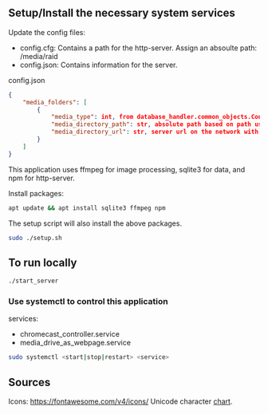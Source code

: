 ## Setup/Install the necessary system services

Update the config files:
 - config.cfg: Contains a path for the http-server. Assign an absoulte path: /media/raid
 - config.json: Contains information for the server. 

config.json
```json
{
    "media_folders": [
        {
            "media_type": int, from database_handler.common_objects.ContentType, e.g: TV <5>, MOVIE <2>
            "media_directory_path": str, absolute path based on path used in config.cfg with subfolder. e.g. /media/raid/tv_shows
            "media_directory_url": str, server url on the network with subfolder: e.g. http://192.168.1.200:8000/tv_shows/
        }
    ]
}
```

This application uses ffmpeg for image processing, sqlite3 for data, and npm for http-server.

Install packages:
```bash
apt update && apt install sqlite3 ffmpeg npm
```
The setup script will also install the above packages.
```bash
sudo ./setup.sh
```

## To run locally

```bash
./start_server
```

### Use systemctl to control this application

services:

* chromecast_controller.service
* media_drive_as_webpage.service

```bash
sudo systemctl <start|stop|restart> <service>
```

## Sources

Icons: https://fontawesome.com/v4/icons/
Unicode character [chart](https://en.wikipedia.org/wiki/List_of_Unicode_characters).


